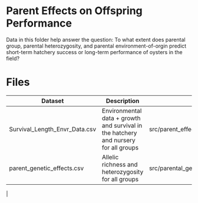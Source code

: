 # Parent Effects on Offspring Performance
Data in this folder help answer the question: To what extent does parental group, parental heterozygosity, and parental environment-of-orgin predict short-term hatchery success or long-term performance of oysters in the field?

# Files

| Dataset    | Description | Created in |
| -------- | ------- | ------- |
| Survival_Length_Envr_Data.csv | Environmental data + growth and survival in the hatchery and nursery for all groups | src/parent_effects_H2F/Envr_of_Origin_Length_Survival_Hatchery.Rmd | 
| parent_genetic_effects.csv | Allelic richness and heterozygosity for all groups | src/parental_genetics/Fstats_experimental.Rmd   |
  |
